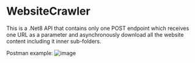 # WebsiteCrawler

This is a .Net8 API that contains only one POST endpoint which receives one URL as a parameter and asynchronously download all the website content including it inner sub-folders.

Postman example:
![image](https://github.com/rogersampaio/WebsiteCrawler/assets/21226627/60529bcb-6805-4690-bc9f-e7a78315ac2a)
